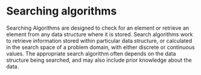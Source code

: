 # Searching algorithms
Searching Algorithms are designed to check for an element or retrieve an element from any data structure where it is stored. Search algorithms work to retrieve information stored within particular data structure, or calculated in the search space of a problem domain, with either discrete or continuous values. The appropriate search algorithm often depends on the data structure being searched, and may also include prior knowledge about the data.
